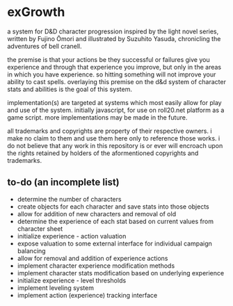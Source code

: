 # exGrowth
a system for D&D character progression inspired by the light novel series, written by Fujino Ōmori and illustrated by Suzuhito Yasuda, chronicling the adventures of bell cranell.

the premise is that your actions be they successful or failures give you experience and through that experience you improve, but only in the areas in which you have experience. so hitting something will not improve your ability to cast spells. overlaying this premise on the d&d system of character stats and abilities is the goal of this system.

implementation(s) are targeted at systems which most easily allow for play and use of the system. initially javascript, for use on roll20.net platform as a game script. more implementations may be made in the future.

all trademarks and copyrights are property of their respective owners. i make no claim to them and use them here only to reference those works. i do not believe that any work in this repository is or ever will encroach upon the rights retained by holders of the aformentioned copyrights and trademarks.

## to-do (an incomplete list)
 * determine the number of characters
 * create objects for each character and save stats into those objects
 * allow for addition of new characters and removal of old
 * determine the experience of each stat based on current values from character sheet
 * initialize experience - action valuation
 * expose valuation to some external interface for individual campaign balancing
 * allow for removal and addition of experience actions
 * implement character experience modification methods
 * implement character stats modification based on underlying experience
 * initialize experience - level thresholds
 * implement leveling system
 * implement action (experience) tracking interface

